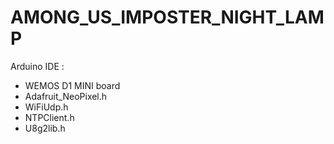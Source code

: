 # AMONG_US_IMPOSTER_NIGHT_LAMP

Arduino IDE :
- WEMOS D1 MINI board
- Adafruit_NeoPixel.h
- WiFiUdp.h
- NTPClient.h
- U8g2lib.h
